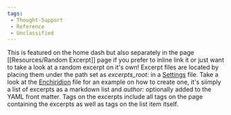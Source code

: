 ```yaml
---
tags:
 - Thought-Support
 - Reference
 - Unclassified
---
```


This is featured on the home dash but also separately in the page [[Resources/Random Excerpt]] page if you prefer to inline link it or just want to take a look at a random excerpt on it's own! Excerpt files are located by placing them under the path set as *excerpts_root:* in a [Settings](Resources/Thought%20Support%20Help/Settings) file. Take a look at the [Enchiridion](Resources/Excerpts/Lifestyle/Stoicism/Epictetus/Enchiridion) file for an example on how to create one, it's siimply a list of excerpts as a markdown list and *author:* optionally added to the YAML front matter. Tags on the excerpts include all tags on the page containing the excerpts as well as tags on the list item itself.